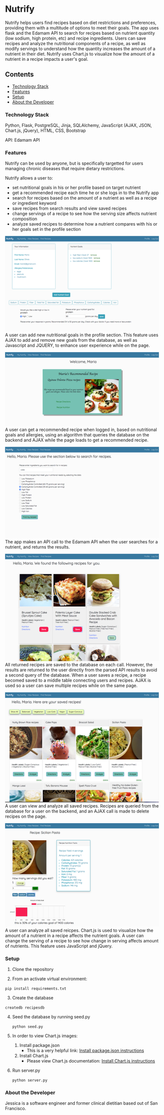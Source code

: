 # Nutrify 

  Nutrify helps users find recipes based on diet restrictions and preferences, providing them with a multitude of options to meet their goals. The app uses flask and the Edamam API to search for recipes based on nutrient quantity (low sodium, high protein, etc) and recipe ingredients. Users can save recipes and analyze the nutritional components of a recipe, as well as modify servings to understand how the quantity increases the amount of a nutrient in their diet. Nutrify uses Chart.js to visualize how the amount of a nutrient in a recipe impacts a user's goal.

## Contents
* [Technology Stack](#technology-stack)
* [Features](#features)
* [Setup](#setup)
* [About the Developer](#about-the-developer)

### Technology Stack

Python, Flask, PostgreSQL, Jinja, SQLAlchemy, JavaScript (AJAX, JSON, Chart.js, jQuery), HTML, CSS, Bootstrap  

API: Edamam API        

### Features
Nutrify can be used by anyone, but is specifically targetted for users managing chronic diseases that require dietary restrictions.

Nutrify allows a user to: 
* set nutritional goals in his or her profile based on target nutrient
* get a recommended recipe each time he or she logs in to the Nutrify app 
* search for recipes based on the amount of a nutrient as well as a recipe or ingredient keyword
* save recipes from search results and view saved recipes 
* change servings of a recipe to see how the serving size affects nutrient composition 
* analyze saved recipes to determine how a nutrient compares with his or her goals set in the profile section 


![User Profile](static/profile.png)
A user can add new nutritional goals in the profile section. This feature uses AJAX to add and remove new goals from the database, as well as Javascript and JQUERY, to enhance user experience while on the page. 


![User Portal](static/userportal.png)
A user can get a recommended recipe when logged in, based on nutritional goals and allergies, using an algorithm that queries the database on the backend and AJAX while the page loads to get a recommended recipe.


![Find-Recipes](static/findrecipes.png)
The app makes an API call to the Edamam API when the user searches for a nutrient, and returns the results. 


![User Portal](static/searchresults.png)
All returned recipes are saved to the database on each call. However, the results are returned to the user directly from the parsed API results to avoid a second query of the database. When a user saves a recipe, a recipe becomed saved to a middle table connecting users and recipes. AJAX is used so a user can save multiple recipes while on the same page. 


![View Recipes](static/viewrecipes.png)
A user can view and analyze all saved recipes. Recipes are queried from the database for a user on the backend, and an AJAX call is made to delete recipes on the page. 


![Analysis](static/analysis.png)
A user can analyze all saved reicpes. Chart.js is used to visualize how the amount of a nutrient in a recipe affects the nutrient goals. A user can change the serving of a recipe to see how change in serving affects amount of nutrients. This feature uses JavaScript and jQuery. 





###  Setup 

1. Clone the repository 

2. From an activate virtual environment: 

  `pip install requirements.txt`

3. Create the database 

  `createdb recipesdb`

4. Seed the database by running seed.py

   `python seed.py`

5. In order to view Chart.js images: 
   1. Install package.json
   		* This is a very helpful link: [Install package.json instructions](https://docs.npmjs.com/getting-started/using-a-package.json)
   2. Install Chart.js 
       * Please view Chart.js documentation: [Install Chart.js instructions ](https://www.chartjs.org/docs/latest/getting-started/installation.html)

6. Run server.py

   `python server.py`

 





### About the Developer
Jessica is a software engineer and former clinical dietitian based out of San Francisco. 
